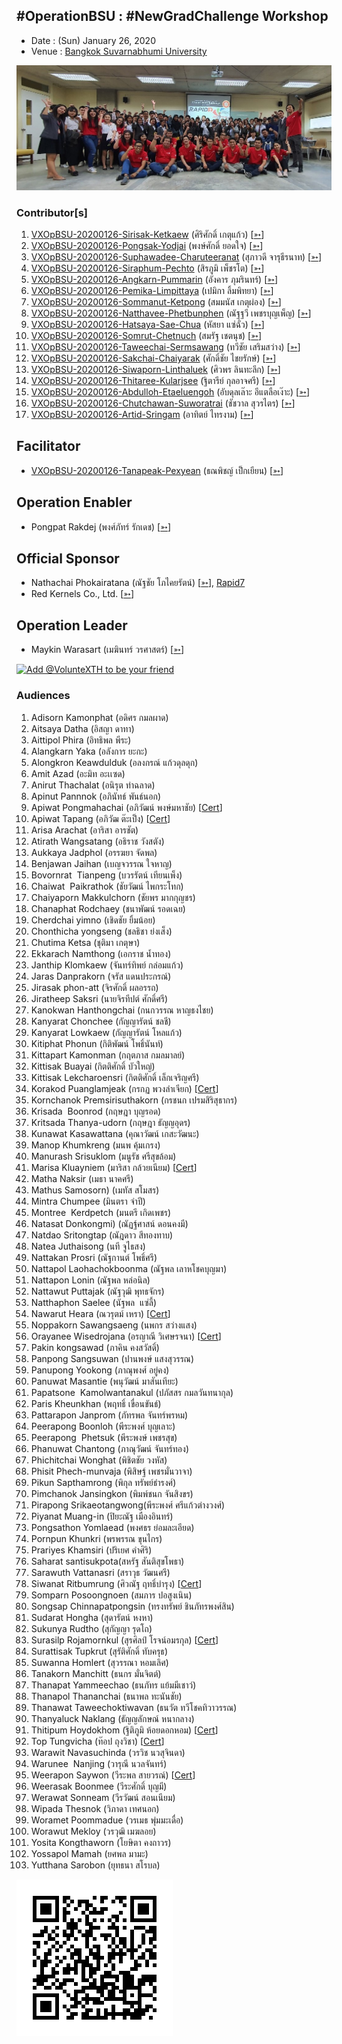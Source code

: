 ## #OperationBSU : #NewGradChallenge Workshop

+ Date : (Sun) January 26, 2020
+ Venue : [Bangkok Suvarnabhumi University](http://www.bsu.ac.th/)

[![](/OperationBSU/AfterTheMatch.jpg "#OperationBSU")](????)

### Contributor[s]

1. [VXOpBSU-20200126-Sirisak-Ketkaew](/OperationBSU/VXOpBSU-20200126-Sirisak-Ketkaew.pdf) (ศิริศักดิ์ เกตุแก้ว) [[➳](https://www.facebook.com/sirisak.k94)]
1. [VXOpBSU-20200126-Pongsak-Yodjai](/OperationBSU/VXOpBSU-20200126-Pongsak-Yodjai.pdf) (พงษ์ศักดิ์ ยอดใจ) [[➳](https://www.facebook.com/iampongsak)]
1. [VXOpBSU-20200126-Suphawadee-Charuteeranat](/OperationBSU/VXOpBSU-20200126-Suphawadee-Charuteeranat.pdf) (สุภาวดี จารุธีรนาท) [[➳](https://www.facebook.com/thdeemiss03)]
1. [VXOpBSU-20200126-Siraphum-Pechto](/OperationBSU/VXOpBSU-20200126-Siraphum-Pechto.pdf) (สิรภูมิ เพ็ชรโต) [[➳](https://www.facebook.com/SiraphumPechto)]
1. [VXOpBSU-20200126-Angkarn-Pummarin](/OperationBSU/VXOpBSU-20200126-Angkarn-Pummarin.pdf) (อังคาร ภุมรินทร์) [[➳](https://www.facebook.com/in8l00p)]
1. [VXOpBSU-20200126-Pemika-Limpittaya](/OperationBSU/VXOpBSU-20200126-Pemika-Limpittaya.pdf) (เปมิกา ลิ้มพิทยา) [[➳](https://www.facebook.com/tourlek.fisho)]
1. [VXOpBSU-20200126-Sommanut-Ketpong](/OperationBSU/VXOpBSU-20200126-Sommanut-Ketpong.pdf) (สมมนัส เกตุผ่อง) [[➳](https://www.facebook.com/tong.ketpong)]
1. [VXOpBSU-20200126-Natthavee-Phetbunphen](/OperationBSU/VXOpBSU-20200126-Natthavee-Phetbunphen.pdf) (ณัฐฐวี เพชรบุญเพ็ญ) [[➳](https://www.facebook.com/P.Phetbunphen)]
1. [VXOpBSU-20200126-Hatsaya-Sae-Chua](/OperationBSU/VXOpBSU-20200126-Hatsaya-Sae-Chua.pdf) (หัสยา แซ่ฉั่ว) [[➳](https://www.facebook.com/Note.Hatsaya)]
1. [VXOpBSU-20200126-Somrut-Chetnuch](/OperationBSU/VXOpBSU-20200126-Somrut-Chetnuch.pdf) (สมรัฐ เชตนุช) [[➳](https://www.facebook.com/somrut.chetnuch)]
1. [VXOpBSU-20200126-Taweechai-Sermsawang](/OperationBSU/VXOpBSU-20200126-Taweechai-Sermsawang.pdf) (ทวีชัย เสริมสว่าง) [[➳](https://www.facebook.com/victor.history)]
1. [VXOpBSU-20200126-Sakchai-Chaiyarak](/OperationBSU/VXOpBSU-20200126-Sakchai-Chaiyarak.pdf) (ศักดิ์ชัย ไชยรักษ์) [[➳](https://www.facebook.com/chaiyaraks)]
1. [VXOpBSU-20200126-Siwaporn-Linthaluek](/OperationBSU/VXOpBSU-20200126-Siwaporn-Linthaluek.pdf) (ศิวพร ลินทะลึก) [[➳](https://www.facebook.com/LoVeNoMoErTeAr)]
1. [VXOpBSU-20200126-Thitaree-Kularjsee](/OperationBSU/VXOpBSU-20200126-Thitaree-Kularjsee.pdf) (ฐิตารีย์ กุลอาจศรี) [[➳](https://www.facebook.com/yaipanggogii)]
1. [VXOpBSU-20200126-Abdulloh-Etaeluengoh](/OperationBSU/VXOpBSU-20200126-Abdulloh-Etaeluengoh.pdf) (อับดุลเล๊าะ อีแตลือเง๊าะ) [[➳](https://www.facebook.com/dekbacom)]
1. [VXOpBSU-20200126-Chutchawan-Suworatrai](/OperationBSU/VXOpBSU-20200126-Chutchawan-Suworatrai.pdf) (ชัชวาล สุวรไตร) [[➳](https://www.facebook.com/BakhamOil)]
1. [VXOpBSU-20200126-Artid-Sringam](/OperationBSU/VXOpBSU-20200126-Artid-Sringam.pdf) (อาทิตย์ ไทรงาม) [[➳](https://www.facebook.com/artidhui)]

## Facilitator
+ [VXOpBSU-20200126-Tanapeak-Pexyean](/OperationBSU/VXOpBSU-20200126-Tanapeak-Pexyean.pdf) (ธณพิชญ์ เป็กเยียน) [[➳](https://www.facebook.com/teerapon.pexyean)]

## Operation Enabler
+ Pongpat Rakdej (พงศ์ภัทร์ รักเดช) [[➳](https://www.facebook.com/pongpatrakdej)]

## Official Sponsor
+ Nathachai Phokairatana (ณัฐชัย โภไคยรัตน์) [[➳](https://www.facebook.com/mobiuz.pw)], [Rapid7](https://www.rapid7.com/)
+ Red Kernels Co., Ltd. [[➳](https://www.facebook.com/Red-Kernels-Co-Ltd-103726511010245/)]

## Operation Leader
+ Maykin Warasart (เมฆินทร์ วรศาสตร์) [[➳](http://mk.in.th)]

[![](https://scdn.line-apps.com/n/line_add_friends/btn/en.png "Add @VolunteXTH to be your friend")](https://lin.ee/cnIgUj4)

### Audiences

1. Adisorn Kamonphat (อดิศร กมลผาด)
1. Aitsaya Datha (อิสญา ดาทา)
1. Aittipol Phira (อิทธิพล พีระ)
1. Alangkarn Yaka (อลังการ ยะกะ)
1. Alongkron Keawdulduk (อลงกรณ์ แก้วดุลดุก)
1. Amit Azad (อะมิท อะเเซด)
1. Anirut Thachalat (อนิรุต ท่าฉลาด)
1. Apinut Pannnok (อภินัทธ์ พันธ์นอก)
1. Apiwat Pongmahachai (อภิวัฒน์ พงษ์มหาชัย) [[Cert](OperationBSU/attendance/VXOpBSU-20200126-Apiwat-Pongmahachai.pdf)]
1. Apiwat Tapang (อภิวัฒ ต๊ะเป็ง) [[Cert](OperationBSU/attendance/VXOpBSU-20200126-Apiwat-Tapang.pdf)]
1. Arisa Arachat (อาริสา อารชัต)
1. Atirath Wangsatang (อธิราช วังสตัง)
1. Aukkaya Jadphol (อรรฆยา จัดพล)
1. Benjawan Jaihan (เบญจวรรณ ใจหาญ)
1. Bovornrat  Tianpeng (บวรรัตน์ เทียนเพ็ง)
1. Chaiwat  Paikrathok (ชัยวัฒน์ ไพกระโทก)
1. Chaiyaporn Makkulchorn (ชัยพร มากกุญชร)
1. Chanaphat Rodchaey (ชนาพัฒน์ รอดเฉย)
1. Cherdchai yimno (เชิดชัย ยิ้มน้อย)
1. Chonthicha yongseng (ชลธิชา ย่งเส็ง)
1. Chutima Ketsa (ชุติมา เกตุษา)
1. Ekkarach Namthong (เอกราช น้ำทอง)
1. Janthip Klomkaew (จันทร์ทิพย์ กล่อมแก้ว)
1. Jaras Danprakorn (จรัส แดนประกรณ์)
1. Jirasak phon-att (จิรศักดิ์ ผลอรรถ)
1. Jiratheep Saksri (นายจิรทีปต์ ศักดิ์ศรี)
1. Kanokwan Hanthongchai (กนกวรรณ หาญธงไชย)
1. Kanyarat Chonchee (กัญญารัตน์ ชลชี)
1. Kanyarat Lowkaew (กัญญารัตน์ โหลแก้ว)
1. Kitiphat Phonun (กิติพัฒน์ โพธิ์นันท์)
1. Kittapart Kamonman (กฤตภาส กมลมาลย์)
1. Kittisak Buayai (กิตติศักดิ์ บัวใหญ่)
1. Kittisak Lekcharoensri (กิตติศักดิ์ เล็กเจริญศรี)
1. Korakod Puanglamjeak (กรกฏ พวงลำเจียก) [[Cert](OperationBSU/attendance/VXOpBSU-20200126-Korakod-Puanglamjeak.pdf)]
1. Kornchanok Premsirisuthakorn (กรชนก เปรมสิริสุธากร)
1. Krisada  Boonrod (กฤษฎา บุญรอด)
1. Kritsada Thanya-udorn (กฤษฎา ธัญญอุดร)
1. Kunawat Kasawattana (คุณาวัฒน์ เกสะวัฒนะ)
1. Manop Khumkreng (มนพ คุ้มเกรง)
1. Manurash Srisuklom (มนูรัช ศรีสุขล้อม)
1. Marisa Kluayniem (มาริสา กล้วยเนียม) [[Cert](OperationBSU/attendance/VXOpBSU-20200126-Marisa-Kluayniem.pdf)]
1. Matha Naksir (เมธา นาคศรี)
1. Mathus Samosorn) (เมทัส สโมสร)
1. Mintra Chumpee (มินตรา จำปี)
1. Montree  Kerdpetch (มนตรี เกิดเพชร)
1. Natasat Donkongmi) (ณัฏฐ์ศาสน์ ดอนคงมี)
1. Natdao Sritongtap (ณัฎดาว สีทองทาบ)
1. Natea Juthaisong (นที จูไธสง)
1. Nattakan Prosri (ณัฐกานต์ โพธิ์ศรี)
1. Nattapol Laohachokboonma (ณัฐพล เลาหโชคบุญมา)
1. Nattapon Lonin (ณัฐพล หล่อนิล)
1. Nattawut Puttajak (ณัฐวุฒิ พุทธจักร)
1. Natthaphon Saelee (นัฐพล  แซ่ลี้)
1. Nawarut Heara (ณวรุตม์ เหรา) [[Cert](OperationBSU/attendance/VXOpBSU-20200126-Nawarut-Heara.pdf)]
1. Noppakorn Sawangsaeng (นพกร สว่างแสง)
1. Orayanee Wisedrojana (อรญาณี วิเศษรจนา) [[Cert](OperationBSU/attendance/VXOpBSU-20200126-Orayanee-Wisedrojana.pdf)]
1. Pakin kongsawad (ภาคิน คงสวัสดิ์)       
1. Panpong Sangsuwan (ปานพงษ์ แสงสุวรรณ)
1. Panupong Yookong (ภาณุพงศ์ อยู่คง)
1. Panuwat Masantie (พนุวัฒน์ มาสันเทียะ)
1. Papatsone  Kamolwantanakul (ปภัสสร กมลวันทนากุล)
1. Paris Kheunkhan (พฤทธิ์ เขื่อนขันธ์)
1. Pattarapon Janprom (ภัทรพล จันทร์พรหม)
1. Peerapong Boonloh (พีระพงศ์ บุญเลาะ)
1. Peerapong  Phetsuk (พีระพงษ์ เพชรสุข)
1. Phanuwat Chantong (ภาณุวัฒน์ จันทร์ทอง)
1. Phichitchai Wonghat (พิชิตชัย วงหัส)
1. Phisit Phech-munvaja (พิสิษฐ์ เพชรมั่นวาจา)
1. Pikun Sapthamrong (พิกุล ทรัพย์ธำรงศ์)
1. Pimchanok Jansingkon (พิมพ์ชนก จันสิงขร)
1. Pirapong Srikaeotangwong(พีระพงศ์ ศรีแก้วต่างวงศ์)
1. Piyanat Muang-in (ปิยะณัฐ เมืองอินทร์)
1. Pongsathon Yomlaead (พงศธร ย่อมละเอียด)
1. Pornpun Khunkri (พรพรรณ ขุนไกร)
1. Prariyes Khamsiri (ปริเยศ คำศิริ)
1. Saharat santisukpota(สหรัฐ สันติสุขโพธา)
1. Sarawuth Vattanasri (สราวุธ วัฒนศรี)
1. Siwanat Ritbumrung (ศิวณัฐ ฤทธิ์บำรุง) [[Cert](OperationBSU/attendance/VXOpBSU-20200126-Siwanat-Ritbumrung.pdf)]
1. Somparn Posoongnoen (สมภาร ปอสูงเนิน)
1. Songsap Chinnapatpongsin (ทรงทรัพย์ ชินภัทรพงศ์สิน)
1. Sudarat Hongha (สุดารัตน์ หงหา)
1. Sukunya Rudtho (สุกัญญา รุดโถ)
1. Surasilp Rojamornkul (สุรศิลป์ โรจน์อมรกุล) [[Cert](OperationBSU/attendance/VXOpBSU-20200126-Surasilp-Rojamornkul.pdf)]
1. Surattisak Tupkrut (สุรัติศักดิ์ ทับครุธ)
1. Suwanna Homlert (สุวรรณา หอมเลิศ)
1. Tanakorn Manchitt (ธนกร มั่นจิตต์)
1. Thanapat Yammeechao (ธนภัทร​ แย้มมีเชาว์)
1. Thanapol Thananchai (ธนาพล ทะนันชัย)
1. Thanawat Taweechoktiwavan (ธนวัต ทวีโชคทิวาวรรณ)
1. Thanyaluck Naklang (ธัญญลักษณ์ หนากลาง)
1. Thitipum Hoydokhom (ฐิติภูมิ ห้อยดอกหอม) [[Cert](OperationBSU/attendance/VXOpBSU-20200126-Thitipum-Hoydokhom.pdf)]
1. Top Tungvicha (ท๊อป ถุงวิชา) [[Cert](OperationBSU/attendance/VXOpBSU-20200126-Top-Tungvicha.pdf)]
1. Warawit Navasuchinda (วรวิช นวสุจินดา)
1. Warunee  Nanjing (วารุณี นวลจันทร์)
1. Weerapon Saywon (วีระพล สายวรณ์) [[Cert](OperationBSU/attendance/VXOpBSU-20200126-Weerapon-Saywon.pdf)]
1. Weerasak Boonmee (วีระศักดิ์ บุญมี)
1. Werawat Sonneam (วีรวัฒน์ สอนเนียม)
1. Wipada Thesnok (วิภาดา เทศนอก)
1. Woramet Poommadue (วรเมธ พุ่มมะเดื่อ)
1. Worawut Mekloy (วรวุฒิ เมฆลอย)
1. Yosita Kongthaworn (โยษิตา คงถาวร)
1. Yossapol Mamah (ยศพล มามะ)
1. Yutthana Sarobon (ยุทธนา สโรบล)

[![](/@VolunteXTH.png "Add @VolunteXTH to be your friend")](https://lin.ee/cnIgUj4)